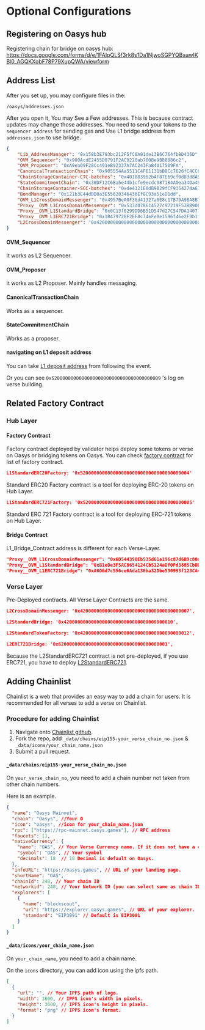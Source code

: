 # Optional Configurations


## Registering on Oasys hub

Registering chain for bridge on oasys hub: https://docs.google.com/forms/d/e/1FAIpQLSf3rk8s1Da1NjwoSGPYQBaawIKBl0_AGQKXobF78P79XupQWA/viewform

## Address List

After you set up, you may configure files in the: 

```
/oasys/addresses.json
```

After you open it, You may See a Few addresses. This is because contract updates may change those addresses. 
You need to send your tokens to the `sequencer address` for sending gas and Use L1 bridge address from `addresses.json` to use bridge.

```JSON
{
    "Lib_AddressManager": "0x158b3E793bc212F5fC0A91de13B6C764fb8D436D",
    "OVM_Sequencer": "0x900AcdE2455D0791F2AC9220ab700Be9B88886c2",
    "OVM_Proposer": "0xA9ea09F28Cc491eB92337A7AC243FaB4017509FA",
    "CanonicalTransactionChain": "0x905554Aa5511C4FE1131bB8Cc7626fC4CC86E7e0",
    "ChainStorageContainer-CTC-batches": "0x4018839b2bAF87E69cf0d83d8A5bA0553E750417",
    "StateCommitmentChain": "0x30DF12C6Ba5e44b1cfe9ecdc987184A0ea34Da49",
    "ChainStorageContainer-SCC-batches": "0xde4121E8dB9B29fCF9354274a6726B176EC8a545",
    "BondManager": "0x121b3E44dDD0a3E55620346436Ef8C93a51eD1dd",
    "OVM_L1CrossDomainMessenger": "0x4957BeA0F36d41327a0E8c17B79A98A8B76c3eF7",
    "Proxy__OVM_L1CrossDomainMessenger": "0x533d078614527c97219F53BB90E72c3a7A400a1d",
    "Proxy__OVM_L1StandardBridge": "0x0C13f0299DD6B51D547d27C547DA14077Ad4BfFE",
    "Proxy__OVM_L1ERC721Bridge": "0x1B479728F2EF8c74eFe0e1596f46e2F9b1f11529",
    "L2CrossDomainMessenger": "0x4200000000000000000000000000000000000007"
}
```

#### OVM_Sequencer 

It works as L2 Sequencer. 

#### OVM_Proposer

It works as L2 Proposer. Mainly handles messaging.

#### CanonicalTransactionChain

Works as a sequencer. 

#### StateCommitmentChain

Works as a proposer. 

#### navigating on L1 deposit address
 
You can take [L1 deposit address](https://github.com/oasysgames/oasys-optimism/blob/8f1467bf973a6587fb7482e60cecaf7c50ee78f9/packages/contracts/contracts/oasys/L1/build/L1BuildDeposit.sol#L37) from following the event. 

Or you can see `0x5200000000000000000000000000000000000009` 's log on verse building. 


## Related Factory Contract 


### Hub Layer 

#### Factory Contract

Factory contract deployed by validator helps deploy some tokens or verse on Oasys or bridging tokens on Oasys.
You can check [factory contract](https://github.com/oasysgames/oasys-validator/blob/e33f9c71d4c2bb2ba62f94c979c3d293979904d9/contracts/oasys/contracts.go) for list of factory contract. 


```JSON
L1StandardERC20Factory: '0x5200000000000000000000000000000000000004'
```
Standard ERC20 Factory contract is a tool for deploying ERC-20 tokens on Hub Layer.

```JSON
L1StandardERC721Factory: '0x5200000000000000000000000000000000000005'
```

Standard ERC 721 Factory contract is a tool for deploying ERC-721 tokens on Hub Layer.

#### Bridge Contract
L1_Bridge_Contract address is different for each Verse-Layer.

```JSON
"Proxy__OVM_L1CrossDomainMessenger": "0x6D544390Eb535d61e196c87d6B9c80dCD8628Acd",
"Proxy__OVM_L1StandardBridge": "0xB1eDe3F5AC8654124Cb5124aDf0Fd3885CbDD1F7",
"Proxy__OVM_L1ERC721Bridge": "0xA6D6d7c556ce6Ada136ba32Dbe530993f128CA44",
```


### Verse Layer 

Pre-Deployed contracts. All Verse Layer Contracts are the same. 

```json
L2CrossDomainMessenger: '0x4200000000000000000000000000000000000007',
```

```JSON
L2StandardBridge: '0x4200000000000000000000000000000000000010',
```

```json
L2StandardTokenFactory: '0x4200000000000000000000000000000000000012',
```

```JSON
L2ERC721Bridge: '0x6200000000000000000000000000000000000001',
```

Because the L2StandardERC721 contract is not pre-deployed, if you use ERC721, you have to deploy [L2StandardERC721](https://github.com/oasysgames/oasys-optimism/blob/develop/packages/contracts/contracts/oasys/L2/token/L2StandardERC721.sol).

## Adding Chainlist 

Chainlist is a web that provides an easy way to add a chain for users. It is recommended for all verses to add a verse on Chainlist. 

### Procedure for adding Chainlist

1. Navigate onto [Chainlist github](https://github.com/ethereum-lists/chains).
2. Fork the repo, add `_data/chains/eip155-your_verse_chain_no.json` & `_data/icons/your_chain_name.json`
3. Submit a pull request. 


#### `_data/chains/eip155-your_verse_chain_no.json`

On `your_verse_chain_no`, you need to add a chain number not taken from other chain numbers.

Here is an example. 

```json
{
  "name": "Oasys Mainnet",
  "chain": "Oasys", //Your O
  "icon": "oasys", //icon for your_chain_name.json
  "rpc": ["https://rpc-mainnet.oasys.games"], // RPC address
  "faucets": [],
  "nativeCurrency": {
    "name": "OAS", // Your Verse Currency name. If it does not have a currency, the default is OAS. 
    "symbol": "OAS", // Your symbol 
    "decimals": 18  // 18 Decimal is default on Oasys.
  },
  "infoURL": "https://oasys.games", // URL of your landing page. 
  "shortName": "OAS", 
  "chainId": 248, // Your chain ID
  "networkid": 248, // Your Network ID (you can select same as chain ID)
  "explorers": [
    {
      "name": "blockscout",
      "url": "https://explorer.oasys.games", // URL of your explorer. 
      "standard": "EIP3091" // Default is EIP3091
    }
  ]
}
```

#### `_data/icons/your_chain_name.json`

On `your_chain_name`, you need to add a chain name.

On the `icons` directory, you can add icon using the ipfs path. 

```json
[
  {
    "url": "", // Your IPFS path of logo.
    "width": 3600, // IPFS icon's width in pixels.
    "height": 3600, // IPFS icon's height in pixels.
    "format": "png" // IPFS icon's format.
  }
]
```



